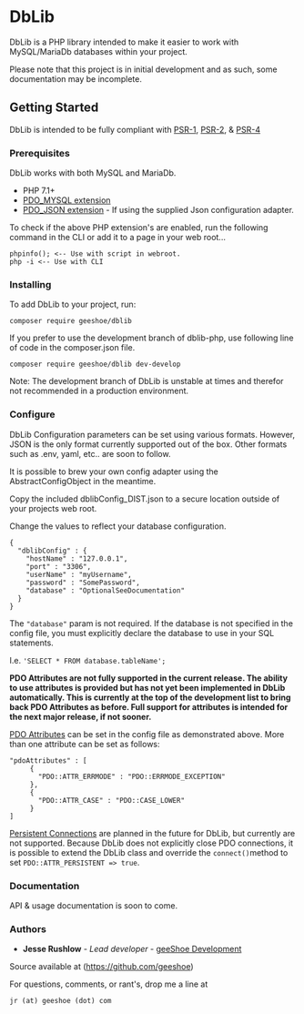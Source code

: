 # DbLib
DbLib is a PHP library intended to make it easier to work with MySQL/MariaDb 
databases within your project.

Please note that this project is in initial development and as such, some documentation may be incomplete.

## Getting Started

DbLib is intended to be fully compliant with 
[PSR-1](https://www.php-fig.org/psr/psr-1/),
[PSR-2](https://www.php-fig.org/psr/psr-2/),
 & [PSR-4](https://www.php-fig.org/psr/psr-4/)

### Prerequisites

DbLib works with both MySQL and MariaDb.

* PHP 7.1+
* [PDO_MYSQL extension](http://php.net/manual/en/ref.pdo-mysql.php)
* [PDO_JSON extension](http://php.net/manual/en/book.json.php) - If using the supplied 
Json configuration adapter.

To check if the above PHP extension's are enabled, run the following command in the CLI or
  add it to a page in your web root...

```
phpinfo(); <-- Use with script in webroot.
php -i <-- Use with CLI
```

### Installing

To add DbLib to your project, run:

```
composer require geeshoe/dblib
```

If you prefer to use the development branch of dblib-php, use following line of code in the composer.json file.

```
composer require geeshoe/dblib dev-develop
```

Note: The development branch of DbLib is unstable at times and therefor not recommended
in a production environment.

### Configure

DbLib Configuration parameters can be set using various formats. However, JSON is the
only format currently supported out of the box. Other formats such as .env, yaml, etc.. 
are soon to follow.

It is possible to brew your own config adapter using the AbstractConfigObject in the meantime.

Copy the included dblibConfig_DIST.json to a secure location outside of your projects
 web root. 
 
Change the values to reflect your database configuration.

```
{
  "dblibConfig" : {
    "hostName" : "127.0.0.1",
    "port" : "3306",
    "userName" : "myUsername",
    "password" : "SomePassword",
    "database" : "OptionalSeeDocumentation"
  }
}
```
The ```"database"``` param is not required. If the database is not specified in
the config file, you must explicitly declare the database to use in your SQL 
statements.

I.e. ```'SELECT * FROM database.tableName';```

**PDO Attributes are not fully supported in the current release. The ability to use
attributes is provided but has not yet been implemented in DbLib automatically. This is
currently at the top of the development list to bring back PDO Attributes as before.
Full support for attributes is intended for the next major release, if not sooner.**

[PDO Attributes](http://php.net/manual/en/pdo.setattribute.php) can be set in the config file
as demonstrated above. More than one attribute can be set as follows:

```
"pdoAttributes" : [
     {
       "PDO::ATTR_ERRMODE" : "PDO::ERRMODE_EXCEPTION"
     },
     {
       "PDO::ATTR_CASE" : "PDO::CASE_LOWER"
     }
]
```

[Persistent Connections](http://php.net/manual/en/pdo.connections.php) are planned in the future
for DbLib, but currently are not supported. Because DbLib does not explicitly close PDO connections,
it is possible to extend the DbLib class and override the ```connect()```method to set
```PDO::ATTR_PERSISTENT => true```.

### Documentation

API & usage documentation is soon to come.

### Authors

* **Jesse Rushlow** - *Lead developer* - [geeShoe Development](http://geeshoe.com)

Source available at (https://github.com/geeshoe)

For questions, comments, or rant's, drop me a line at 
```
jr (at) geeshoe (dot) com
```